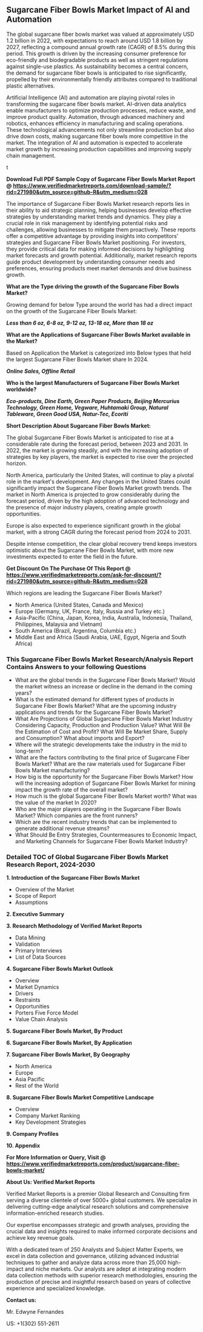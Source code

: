 <h2>Sugarcane Fiber Bowls Market Impact of AI and Automation</h2><p>The global sugarcane fiber bowls market was valued at approximately USD 1.2 billion in 2022, with expectations to reach around USD 1.8 billion by 2027, reflecting a compound annual growth rate (CAGR) of 8.5% during this period. This growth is driven by the increasing consumer preference for eco-friendly and biodegradable products as well as stringent regulations against single-use plastics. As sustainability becomes a central concern, the demand for sugarcane fiber bowls is anticipated to rise significantly, propelled by their environmentally friendly attributes compared to traditional plastic alternatives.</p><p>Artificial Intelligence (AI) and automation are playing pivotal roles in transforming the sugarcane fiber bowls market. AI-driven data analytics enable manufacturers to optimize production processes, reduce waste, and improve product quality. Automation, through advanced machinery and robotics, enhances efficiency in manufacturing and scaling operations. These technological advancements not only streamline production but also drive down costs, making sugarcane fiber bowls more competitive in the market. The integration of AI and automation is expected to accelerate market growth by increasing production capabilities and improving supply chain management.</p>t</p><p id="" class=""><strong>Download Full PDF Sample Copy of Sugarcane Fiber Bowls Market Report @ <a href="https://www.verifiedmarketreports.com/download-sample/?rid=271980&utm_source=github-R&utm_medium=028" target="_blank">https://www.verifiedmarketreports.com/download-sample/?rid=271980&utm_source=github-R&utm_medium=028</a></strong></p><p>The importance of&nbsp;Sugarcane Fiber Bowls Market research reports lies in their ability to aid strategic planning, helping businesses develop effective strategies by understanding market trends and dynamics. They play a crucial role in risk management by identifying potential risks and challenges, allowing businesses to mitigate them proactively. These reports offer a competitive advantage by providing insights into competitors' strategies and Sugarcane Fiber Bowls Market positioning. For investors, they provide critical data for making informed decisions by highlighting market forecasts and growth potential. Additionally, market research reports guide product development by understanding consumer needs and preferences, ensuring products meet market demands and drive business growth.</p><p><strong>What are the&nbsp;Type driving the growth of the Sugarcane Fiber Bowls Market?</strong></p><p id="" class="">Growing demand for below Type around the world has had a direct impact on the growth of the Sugarcane Fiber Bowls Market:</p><em><strong>Less than 6 oz, 6-8 oz, 9-12 oz, 13-18 oz, More than 18 oz</strong></em></p><strong>What are the&nbsp;Applications&nbsp;of Sugarcane Fiber Bowls Market available in the Market?</strong></p><p id="" class="">Based on Application the Market is categorized into Below types that held the largest Sugarcane Fiber Bowls Market share In 2024.</p><em><strong>Online Sales, Offline Retail</strong></em></p><strong>Who is the largest Manufacturers of Sugarcane Fiber Bowls Market worldwide?</strong></p><p><em><strong>Eco-products, Dine Earth, Green Paper Products, Beijing Mercurius Technology, Green Home, Vegware, Huhtamaki Group, Natural Tableware, Green Good USA, Natur-Tec, Ecoriti</strong></em></p><p id="" class=""><strong>Short Description About Sugarcane Fiber Bowls Market:</strong></p><p>The global Sugarcane Fiber Bowls Market is anticipated to rise at a considerable rate during the forecast period, between 2023 and 2031. In 2022, the market is growing steadily, and with the increasing adoption of strategies by key players, the market is expected to rise over the projected horizon.</p><p>North America, particularly the United States, will continue to play a pivotal role in the market's development. Any changes in the United States could significantly impact the Sugarcane Fiber Bowls Market growth trends. The market in North America is projected to grow considerably during the forecast period, driven by the high adoption of advanced technology and the presence of major industry players, creating ample growth opportunities.</p><p>Europe is also expected to experience significant growth in the global market, with a strong CAGR during the forecast period from 2024 to 2031.</p><p>Despite intense competition, the clear global recovery trend keeps investors optimistic about the Sugarcane Fiber Bowls Market, with more new investments expected to enter the field in the future.</p><p id="" class=""><strong>Get Discount On The Purchase Of This Report @ <a href="https://www.verifiedmarketreports.com/ask-for-discount/?rid=271980&utm_source=github-R&utm_medium=028" target="_blank">https://www.verifiedmarketreports.com/ask-for-discount/?rid=271980&utm_source=github-R&utm_medium=028</a></strong></p>Which regions are leading the Sugarcane Fiber Bowls Market?</p><ul><li>North America (United States, Canada and Mexico)</li><li>Europe (Germany, UK, France, Italy, Russia and Turkey etc.)</li><li>Asia-Pacific (China, Japan, Korea, India, Australia, Indonesia, Thailand, Philippines, Malaysia and Vietnam)</li><li>South America (Brazil, Argentina, Columbia etc.)</li><li>Middle East and Africa (Saudi Arabia, UAE, Egypt, Nigeria and South Africa)</li></ul><h3 id="" class="">This Sugarcane Fiber Bowls Market Research/Analysis Report Contains Answers to your following Questions</h3><ul><li>What are the global trends in the Sugarcane Fiber Bowls Market? Would the market witness an increase or decline in the demand in the coming years?</li><li>What is the estimated demand for different types of products in Sugarcane Fiber Bowls Market? What are the upcoming industry applications and trends for the Sugarcane Fiber Bowls Market?</li><li>What Are Projections of Global Sugarcane Fiber Bowls Market Industry Considering Capacity, Production and Production Value? What Will Be the Estimation of Cost and Profit? What Will Be Market Share, Supply and Consumption? What about imports and Export?</li><li>Where will the strategic developments take the industry in the mid to long-term?</li><li>What are the factors contributing to the final price of Sugarcane Fiber Bowls Market? What are the raw materials used for Sugarcane Fiber Bowls Market manufacturing?</li><li>How big is the opportunity for the Sugarcane Fiber Bowls Market? How will the increasing adoption of Sugarcane Fiber Bowls Market for mining impact the growth rate of the overall market?</li><li>How much is the global Sugarcane Fiber Bowls Market worth? What was the value of the market In 2020?</li><li>Who are the major players operating in the Sugarcane Fiber Bowls Market? Which companies are the front runners?</li><li>Which are the recent industry trends that can be implemented to generate additional revenue streams?</li><li>What Should Be Entry Strategies, Countermeasures to Economic Impact, and Marketing Channels for Sugarcane Fiber Bowls Market Industry?</li></ul><h3 id="" class="">Detailed TOC of Global Sugarcane Fiber Bowls Market Research Report, 2024-2030</h3><p id="" class=""><strong>1. Introduction of the Sugarcane Fiber Bowls Market</strong></p><ul><li>Overview of the Market</li><li>Scope of Report</li><li>Assumptions</li></ul><p id="" class=""><strong>2. Executive Summary</strong></p><p id="" class=""><strong>3. Research Methodology of Verified Market Reports</strong></p><ul><li>Data Mining</li><li>Validation</li><li>Primary Interviews</li><li>List of Data Sources</li></ul><p id="" class=""><strong>4. Sugarcane Fiber Bowls Market Outlook</strong></p><ul><li>Overview</li><li>Market Dynamics</li><li>Drivers</li><li>Restraints</li><li>Opportunities</li><li>Porters Five Force Model</li><li>Value Chain Analysis</li></ul><p id="" class=""><strong>5. Sugarcane Fiber Bowls Market, By Product</strong></p><p id="" class=""><strong>6. Sugarcane Fiber Bowls Market, By Application</strong></p><p id="" class=""><strong>7. Sugarcane Fiber Bowls Market, By Geography</strong></p><ul><li>North America</li><li>Europe</li><li>Asia Pacific</li><li>Rest of the World</li></ul><p id="" class=""><strong>8. Sugarcane Fiber Bowls Market Competitive Landscape</strong></p><ul><li>Overview</li><li>Company Market Ranking</li><li>Key Development Strategies</li></ul><p id="" class=""><strong>9. Company Profiles</strong></p><p id="" class=""><strong>10. Appendix</strong></p><p id="" class=""><strong>For More Information or Query, Visit @ <a href="https://www.verifiedmarketreports.com/product/sugarcane-fiber-bowls-market/" target="_blank">https://www.verifiedmarketreports.com/product/sugarcane-fiber-bowls-market/</a></strong></p><p id="" class=""><strong>About Us: Verified Market Reports</strong></p><p id="" class="">Verified Market Reports is a premier Global Research and Consulting firm serving a diverse clientele of over 5000+ global customers. We specialize in delivering cutting-edge analytical research solutions and comprehensive information-enriched research studies.</p><p id="" class="">Our expertise encompasses strategic and growth analyses, providing the crucial data and insights required to make informed corporate decisions and achieve key revenue goals.</p><p id="" class="">With a dedicated team of 250 Analysts and Subject Matter Experts, we excel in data collection and governance, utilizing advanced industrial techniques to gather and analyze data across more than 25,000 high-impact and niche markets. Our analysts are adept at integrating modern data collection methods with superior research methodologies, ensuring the production of precise and insightful research based on years of collective experience and specialized knowledge.</p><p id="" class=""><strong>Contact us:</strong></p><p id="" class="">Mr. Edwyne Fernandes</p><p id="" class="">US: +1(302) 551-2611</p>